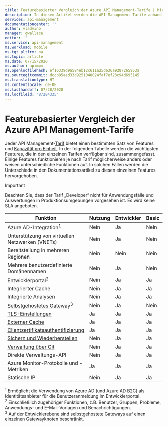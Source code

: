 ```yaml
---
title: Featurebasierter Vergleich der Azure API Management-Tarife | Microsoft-Dokumentation
description: In diesem Artikel werden die API Management-Tarife anhand der angebotenen Features verglichen.
services: api-management
documentationcenter: ''
author: vladvino
manager: gwallace
editor: ''
ms.service: api-management
ms.workload: mobile
ms.tgt_pltfrm: na
ms.topic: article
ms.date: 07/15/2020
ms.author: apimpm
ms.openlocfilehash: ef16339d9a584eb12c611a25d636a9287265953a
ms.sourcegitcommit: dccb85aed33d9251048024faf7ef23c94d695145
ms.translationtype: HT
ms.contentlocale: de-DE
ms.lasthandoff: 07/28/2020
ms.locfileid: "87284335"
---
```

# <a name="feature-based-comparison-of-the-azure-api-management-tiers"></a>Featurebasierter Vergleich der Azure API Management-Tarife

Jeder API Management-[Tarif](https://aka.ms/apimpricing) bietet einen bestimmten Satz von Features und [Kapazität pro Einheit](api-management-capacity.md). In der folgenden Tabelle werden die wichtigsten Features, die in den einzelnen Tarifen verfügbar sind, zusammengefasst. Einige Features funktionieren je nach Tarif möglicherweise anders oder weisen unterschiedliche Funktionen auf. In solchen Fällen werden die Unterschiede in den Dokumentationsartikel zu diesen einzelnen Features hervorgehoben.

> [!IMPORTANT]
> Beachten Sie, dass der Tarif „Developer“ nicht für Anwendungsfälle und Auswertungen in Produktionsumgebungen vorgesehen ist. Es wird keine SLA angeboten.

| Funktion                                                                                      | Nutzung | Entwickler | Basic | Standard | Premium |
| -------------------------------------------------------------------------------------------- | ----------- | --------- | ----- | -------- | ------- |
| Azure AD-Integration<sup>1</sup>                                                             | Nein          | Ja       | Nein    | Ja      | Ja     |
| Unterstützung von virtuellen Netzwerken (VNETs)                                                               | Nein          | Ja       | Nein    | Nein       | Ja     |
| Bereitstellung in mehreren Regionen                                                                      | Nein          | Nein        | Nein    | Nein       | Ja     |
| Mehrere benutzerdefinierte Domänennamen                                                                 | Nein          | Ja        | Nein    | Nein       | Ja     |
| Entwicklerportal<sup>2</sup>                                                                 | Nein          | Ja       | Ja   | Ja      | Ja     |
| Integrierter Cache                                                                               | Nein          | Ja       | Ja   | Ja      | Ja     |
| Integrierte Analysen                                                                           | Nein          | Ja       | Ja   | Ja      | Ja     |
| [Selbstgehostetes Gateway](self-hosted-gateway-overview.md)<sup>3</sup>                           | Nein          | Ja       | Nein    | Nein       | Ja     |
| [TLS-Einstellungen](api-management-howto-manage-protocols-ciphers.md)                             | Ja         | Ja       | Ja   | Ja      | Ja     |
| [Externer Cache](https://aka.ms/apimbyoc)                                                    | Ja         | Ja       | Ja   | Ja      | Ja     |
| [Clientzertifikatsauthentifizierung](api-management-howto-mutual-certificates-for-clients.md) | Ja         | Ja       | Ja   | Ja      | Ja     |
| [Sichern und Wiederherstellen](api-management-howto-disaster-recovery-backup-restore.md)               | Nein          | Ja       | Ja   | Ja      | Ja     |
| [Verwaltung über Git](api-management-configuration-repository-git.md)                        | Nein          | Ja       | Ja   | Ja      | Ja     |
| Direkte Verwaltungs-API                                                                        | Nein          | Ja       | Ja   | Ja      | Ja     |
| Azure Monitor-Protokolle und -Metriken                                                               | Ja         | Ja       | Ja   | Ja      | Ja     |
| Statische IP                                                                                    | Nein          | Ja       | Ja   | Ja      | Ja     |

<sup>1</sup> Ermöglicht die Verwendung von Azure AD (und Azure AD B2C) als Identitätsanbieter für die Benutzeranmeldung im Entwicklerportal.<br/>
<sup>2</sup> Einschließlich zugehöriger Funktionen, z.B. Benutzer, Gruppen, Probleme, Anwendungs- und E-Mail-Vorlagen und Benachrichtigungen.<br/>
<sup>3</sup> Auf der Entwicklerebene sind selbstgehostete Gateways auf einen einzelnen Gatewayknoten beschränkt.<br/>
